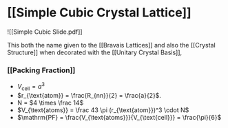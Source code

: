 # [[Simple Cubic Crystal Lattice]]

![[Simple Cubic Slide.pdf]]

This both the name given to the [[Bravais Lattices]] and also the [[Crystal Structure]] when decorated with the [[Unitary Crystal Basis]],

### [[Packing Fraction]]

- $V_{\text{cell}} = a^3$
- $r_{\text{atom}} = \frac{R_{nn}}{2} = \frac{a}{2}$.
- N = $4 \times \frac 14$
- $V_{\text{atoms}} = \frac 43 \pi (r_{\text{atom}})^3 \cdot N$
- $\mathrm{PF} = \frac{V_{\text{atoms}}}{V_{\text{cell}}} = \frac{\pi}{6}$
